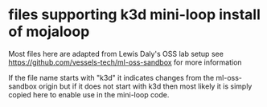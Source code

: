
# files supporting k3d mini-loop install of mojaloop
Most files here are adapted from Lewis Daly's OSS lab setup 
see https://github.com/vessels-tech/ml-oss-sandbox for more information

If the file name starts with "k3d" it indicates changes from the ml-oss-sandbox origin
but if it does not start with k3d then most likely it is simply copied here to enable
use in the mini-loop code.
